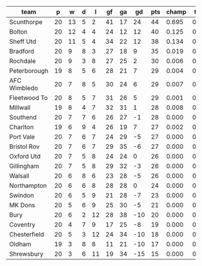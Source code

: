 |     team     | p  | w  | d | l  | gf | ga | gd  | pts | champ | top2  | top3  | top4  |  5-7  | bot4  | bot3  | bot2  |
|--------------|----|----|---|----|----|----|-----|-----|-------|-------|-------|-------|-------|-------|-------|-------|
| Scunthorpe   | 20 | 13 | 5 |  2 | 41 | 17 |  24 |  44 | 0.695 | 0.883 | 0.952 | 0.980 | 0.018 | 0.000 | 0.000 | 0.000|
| Bolton       | 20 | 12 | 4 |  4 | 24 | 12 |  12 |  40 | 0.125 | 0.395 | 0.636 | 0.775 | 0.167 | 0.000 | 0.000 | 0.000|
| Sheff Utd    | 20 | 11 | 5 |  4 | 34 | 22 |  12 |  38 | 0.134 | 0.445 | 0.671 | 0.800 | 0.153 | 0.000 | 0.000 | 0.000|
| Bradford     | 20 |  9 | 8 |  3 | 27 | 18 |   9 |  35 | 0.019 | 0.096 | 0.217 | 0.367 | 0.348 | 0.001 | 0.000 | 0.000|
| Rochdale     | 20 |  9 | 3 |  8 | 27 | 25 |   2 |  30 | 0.006 | 0.027 | 0.079 | 0.160 | 0.297 | 0.004 | 0.002 | 0.001|
| Peterborough | 19 |  8 | 5 |  6 | 28 | 21 |   7 |  29 | 0.004 | 0.031 | 0.089 | 0.171 | 0.296 | 0.004 | 0.001 | 0.000|
| AFC Wimbledo | 20 |  7 | 8 |  5 | 30 | 24 |   6 |  29 | 0.007 | 0.039 | 0.110 | 0.205 | 0.323 | 0.003 | 0.001 | 0.000|
| Fleetwood To | 20 |  8 | 5 |  7 | 31 | 26 |   5 |  29 | 0.001 | 0.011 | 0.032 | 0.074 | 0.206 | 0.014 | 0.006 | 0.002|
| Millwall     | 19 |  8 | 4 |  7 | 32 | 31 |   1 |  28 | 0.008 | 0.043 | 0.116 | 0.226 | 0.323 | 0.003 | 0.001 | 0.000|
| Southend     | 20 |  7 | 7 |  6 | 26 | 27 |  -1 |  28 | 0.000 | 0.002 | 0.008 | 0.021 | 0.095 | 0.057 | 0.030 | 0.012|
| Charlton     | 19 |  6 | 9 |  4 | 26 | 19 |   7 |  27 | 0.002 | 0.017 | 0.049 | 0.104 | 0.229 | 0.011 | 0.005 | 0.002|
| Port Vale    | 20 |  7 | 6 |  7 | 24 | 29 |  -5 |  27 | 0.000 | 0.001 | 0.005 | 0.015 | 0.068 | 0.076 | 0.044 | 0.019|
| Bristol Rov  | 20 |  7 | 6 |  7 | 29 | 35 |  -6 |  27 | 0.000 | 0.003 | 0.009 | 0.025 | 0.102 | 0.049 | 0.028 | 0.011|
| Oxford Utd   | 20 |  7 | 5 |  8 | 24 | 24 |   0 |  26 | 0.000 | 0.003 | 0.011 | 0.028 | 0.115 | 0.043 | 0.023 | 0.010|
| Gillingham   | 20 |  7 | 5 |  8 | 29 | 32 |  -3 |  26 | 0.000 | 0.002 | 0.008 | 0.020 | 0.090 | 0.063 | 0.034 | 0.014|
| Walsall      | 20 |  6 | 8 |  6 | 23 | 28 |  -5 |  26 | 0.000 | 0.001 | 0.003 | 0.012 | 0.059 | 0.103 | 0.057 | 0.028|
| Northampton  | 20 |  6 | 6 |  8 | 28 | 28 |   0 |  24 | 0.000 | 0.001 | 0.004 | 0.012 | 0.065 | 0.091 | 0.050 | 0.021|
| Swindon      | 20 |  6 | 5 |  9 | 21 | 28 |  -7 |  23 | 0.000 | 0.000 | 0.000 | 0.001 | 0.012 | 0.299 | 0.200 | 0.112|
| MK Dons      | 20 |  5 | 6 |  9 | 25 | 30 |  -5 |  21 | 0.000 | 0.000 | 0.001 | 0.003 | 0.019 | 0.260 | 0.172 | 0.094|
| Bury         | 20 |  6 | 2 | 12 | 28 | 38 | -10 |  20 | 0.000 | 0.000 | 0.000 | 0.001 | 0.006 | 0.435 | 0.317 | 0.195|
| Coventry     | 20 |  4 | 7 |  9 | 17 | 25 |  -8 |  19 | 0.000 | 0.000 | 0.000 | 0.000 | 0.004 | 0.461 | 0.335 | 0.211|
| Chesterfield | 20 |  5 | 3 | 12 | 24 | 34 | -10 |  18 | 0.000 | 0.000 | 0.000 | 0.000 | 0.002 | 0.612 | 0.493 | 0.341|
| Oldham       | 19 |  3 | 8 |  8 | 11 | 21 | -10 |  17 | 0.000 | 0.000 | 0.000 | 0.000 | 0.004 | 0.564 | 0.434 | 0.282|
| Shrewsbury   | 20 |  3 | 6 | 11 | 19 | 34 | -15 |  15 | 0.000 | 0.000 | 0.000 | 0.000 | 0.001 | 0.847 | 0.768 | 0.645|
